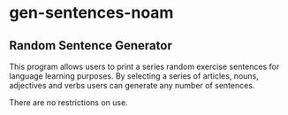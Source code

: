 # gen-sentences-noam

## Random Sentence Generator
<p>
This program allows users to print a series random exercise sentences for language learning purposes. By selecting a series of articles, nouns, adjectives and verbs users can generate any number of sentences.
</p>
There are no restrictions on use.